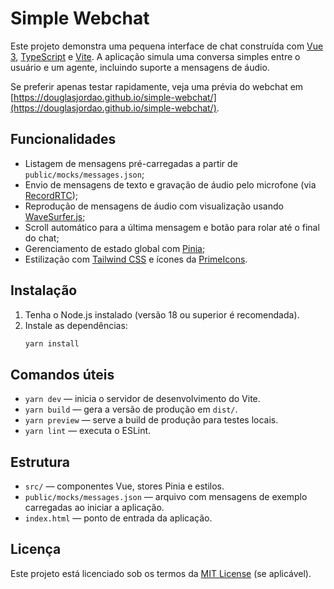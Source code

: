 # Simple Webchat

Este projeto demonstra uma pequena interface de chat construída com [Vue 3](https://vuejs.org/), [TypeScript](https://www.typescriptlang.org/) e [Vite](https://vitejs.dev/). A aplicação simula uma conversa simples entre o usuário e um agente, incluindo suporte a mensagens de áudio.

Se preferir apenas testar rapidamente, veja uma prévia do webchat em [https://douglasjordao.github.io/simple-webchat/](https://douglasjordao.github.io/simple-webchat/).

## Funcionalidades

- Listagem de mensagens pré-carregadas a partir de `public/mocks/messages.json`;
- Envio de mensagens de texto e gravação de áudio pelo microfone (via [RecordRTC](https://github.com/muaz-khan/RecordRTC));
- Reprodução de mensagens de áudio com visualização usando [WaveSurfer.js](https://wavesurfer-js.org/);
- Scroll automático para a última mensagem e botão para rolar até o final do chat;
- Gerenciamento de estado global com [Pinia](https://pinia.vuejs.org/);
- Estilização com [Tailwind CSS](https://tailwindcss.com/) e ícones da [PrimeIcons](https://primefaces.org/primeicons/).

## Instalação

1. Tenha o Node.js instalado (versão 18 ou superior é recomendada).
2. Instale as dependências:
   ```bash
   yarn install
   ```

## Comandos úteis

- `yarn dev` &mdash; inicia o servidor de desenvolvimento do Vite.
- `yarn build` &mdash; gera a versão de produção em `dist/`.
- `yarn preview` &mdash; serve a build de produção para testes locais.
- `yarn lint` &mdash; executa o ESLint.

## Estrutura

- `src/` &mdash; componentes Vue, stores Pinia e estilos.
- `public/mocks/messages.json` &mdash; arquivo com mensagens de exemplo carregadas ao iniciar a aplicação.
- `index.html` &mdash; ponto de entrada da aplicação.

## Licença

Este projeto está licenciado sob os termos da [MIT License](LICENSE) (se aplicável).
